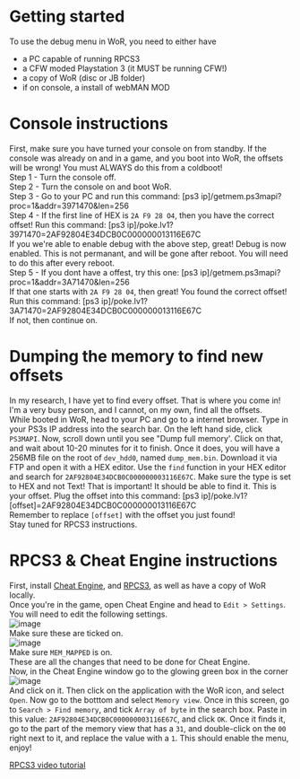 # Getting started
To use the debug menu in WoR, you need to either have
- a PC capable of running RPCS3
- a CFW moded Playstation 3 (it MUST be running CFW!)
- a copy of WoR (disc or JB folder)
- if on console, a install of webMAN MOD

# Console instructions
First, make sure you have turned your console on from standby. If the console was already on and in a game, and you boot into WoR, the offsets will be wrong! You must ALWAYS do this from a coldboot!
<br>
Step 1 - Turn the console off.<br>
Step 2 - Turn the console on and boot WoR.<br>
Step 3 - Go to your PC and run this command: [ps3 ip]/getmem.ps3mapi?proc=1&addr=3971470&len=256<br>
Step 4 - If the first line of HEX is `2A F9 28 O4`, then you have the correct offset! Run this command: [ps3 ip]/poke.lv1?3971470=2AF92804E34DCB0C000000013116E67C<br>
If you we're able to enable debug with the above step, great! Debug is now enabled. This is not permanant, and will be gone after reboot. You will need to do this after every reboot.<br>
Step 5 - If you dont have a offest, try this one: [ps3 ip]/getmem.ps3mapi?proc=1&addr=3A71470&len=256<br>
If that one starts with `2A F9 28 04`, then great! You found the correct offset! Run this command: [ps3 ip]/poke.lv1?3A71470=2AF92804E34DCB0C000000013116E67C<br> If not, then continue on.<br>

# Dumping the memory to find new offsets
In my research, I have yet to find every offset. That is where you come in! I'm a very busy person, and I cannot, on my own, find all the offsets.<br>
While booted in WoR, head to your PC and go to a internet browser. Type in your PS3s IP address into the search bar. On the left hand side, click `PS3MAPI`. Now, scroll down until you see "Dump full memory'. Click on that, and wait about 10-20 minutes for it to finish. Once it does, you will have a 256MB file on the root of `dev_hdd0`, named `dump_mem.bin`. Download it via FTP and open it with a HEX editor. Use the `find` function in your HEX editor and search for `2AF92804E34DCB0C000000003116E67C`. Make sure the type is set to HEX and not Text! That is important! It should be able to find it. This is your offset. Plug the offset into this command: [ps3 ip]/poke.lv1?[offset]=2AF92804E34DCB0C000000013116E67C<br>
Remember to replace `[offset]` with the offset you just found!<br>
Stay tuned for RPCS3 instructions.
# RPCS3 & Cheat Engine instructions
First, install [Cheat Engine](https://d1vdn3r1396bak.cloudfront.net/installer/212460/172095207947918924), and [RPCS3](https://rpcs3.net/download), as well as have a copy of WoR locally.<br>
Once you're in the game, open Cheat Engine and head to `Edit > Settings`.<br>
You will need to edit the following settings.<br>
![image](https://github.com/JamesIsWack/WoRmod/assets/94473358/b260d2dc-fad5-461b-933f-70a3e7531300)<br>
Make sure these are ticked on.<br>
![image](https://github.com/JamesIsWack/WoRmod/assets/94473358/282b3be3-1e60-47e1-a01d-91e47f761fd2)<br>
Make sure `MEM_MAPPED` is on.<br>
These are all the changes that need to be done for Cheat Engine.<br>
Now, in the Cheat Engine window go to the glowing green box in the corner <br>
![image](https://github.com/JamesIsWack/WoRmod/assets/94473358/f3fc6b03-f1cd-481a-b538-26c8989f0e0d)<br>
And click on it. Then click on the application with the WoR icon, and select `Open`. Now go to the botttom and select `Memory view`. Once in this screen, go to `Search > Find memory`, and tick `Array of byte` in the search box. Paste in this value: `2AF92804E34DCB0C000000003116E67C`, and click `OK`. Once it finds it, go to the part of the memory view that has a `31`, and double-click on the `00` right next to it, and replace the value with a `1`. This should enable the menu, enjoy!

[RPCS3 video tutorial](https://mega.nz/file/ZZYwDB7Y#hZWvW4HJV6z09zwQQ5P1TjvKV0SWg0OmB6nLaIH292o)

